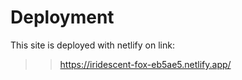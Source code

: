 # Deployment
This site is deployed with netlify on link: 

>>    https://iridescent-fox-eb5ae5.netlify.app/